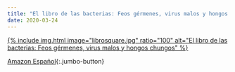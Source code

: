 ```yaml
---
title: "El libro de las bacterias: Feos gérmenes, virus malos y hongos chungos"
date: 2020-03-24
---
```

<a href="https://amzn.to/2Uitpcj">{% include img.html image="librosquare.jpg" ratio="100" alt="El libro de las bacterias: Feos gérmenes, virus malos y hongos chungos" %}</a>

[Amazon Español](https://amzn.to/2Uitpcj){:.jumbo-button}

